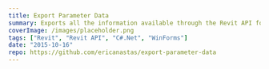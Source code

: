 ```yaml
---
title: Export Parameter Data
summary: Exports all the information available through the Revit API for all the parameters of a set of elements
coverImage: /images/placeholder.png
tags: ["Revit", "Revit API", "C#.Net", "WinForms"]
date: "2015-10-16"
repo: https://github.com/ericanastas/export-parameter-data
---
```

